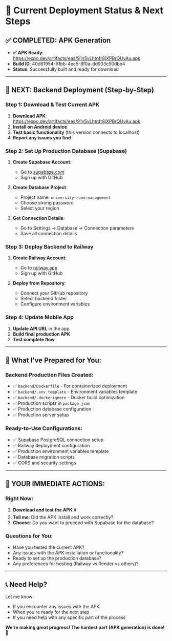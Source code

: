# 🎯 **Current Deployment Status & Next Steps**

## ✅ **COMPLETED: APK Generation**

- **✅ APK Ready**: https://expo.dev/artifacts/eas/91n5vLhtnfr8jXPBrQUvAu.apk
- **Build ID**: 40d61954-61bb-4ec5-8f0a-dd933c50dbe4
- **Status**: Successfully built and ready for download

---

## 🎯 **NEXT: Backend Deployment (Step-by-Step)**

### **Step 1: Download & Test Current APK**

1. **Download APK**: https://expo.dev/artifacts/eas/91n5vLhtnfr8jXPBrQUvAu.apk
2. **Install on Android device**
3. **Test basic functionality** (this version connects to localhost)
4. **Report any issues you find**

### **Step 2: Set Up Production Database (Supabase)**

1. **Create Supabase Account**:

   - Go to [supabase.com](https://supabase.com)
   - Sign up with GitHub

2. **Create Database Project**:

   - Project name: `university-room-management`
   - Choose strong password
   - Select your region

3. **Get Connection Details**:
   - Go to Settings → Database → Connection parameters
   - Save all connection details

### **Step 3: Deploy Backend to Railway**

1. **Create Railway Account**:

   - Go to [railway.app](https://railway.app)
   - Sign up with GitHub

2. **Deploy from Repository**:
   - Connect your GitHub repository
   - Select backend folder
   - Configure environment variables

### **Step 4: Update Mobile App**

1. **Update API URL** in the app
2. **Build final production APK**
3. **Test complete flow**

---

## 🚀 **What I've Prepared for You:**

### **Backend Production Files Created:**

- ✅ `backend/Dockerfile` - For containerized deployment
- ✅ `backend/.env.template` - Environment variables template
- ✅ `backend/.dockerignore` - Docker build optimization
- ✅ Production scripts in `package.json`
- ✅ Production database configuration
- ✅ Production server setup

### **Ready-to-Use Configurations:**

- ✅ Supabase PostgreSQL connection setup
- ✅ Railway deployment configuration
- ✅ Production environment variables template
- ✅ Database migration scripts
- ✅ CORS and security settings

---

## 🎯 **YOUR IMMEDIATE ACTIONS:**

### **Right Now:**

1. **Download and test the APK** ⬇️
2. **Tell me**: Did the APK install and work correctly?
3. **Choose**: Do you want to proceed with Supabase for the database?

### **Questions for You:**

- Have you tested the current APK?
- Any issues with the APK installation or functionality?
- Ready to set up the production database?
- Any preferences for hosting (Railway vs Render vs others)?

---

## 📞 **Need Help?**

Let me know:

- If you encounter any issues with the APK
- When you're ready for the next step
- If you need help with any specific part of the process

**We're making great progress! The hardest part (APK generation) is done! 🎉**
